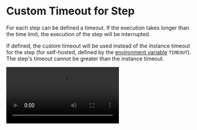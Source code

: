# Custom Timeout for Step

For each step can be defined a timeout. If the execution takes longer than the time limit, the execution of the step will be interrupted.

If defined, the custom timeout will be used instead of the instance timeout for the step (for self-hosted, defined by the [environment variable](https://github.com/windmill-labs/windmill#environment-variables) `TIMEOUT`). The step's timeout cannot be greater than the instance timeout.

<video
	className="border-2 rounded-xl object-cover w-full h-full dark:border-gray-800"
	autoPlay
	controls
	id="main-video"
	src="/videos/custom_timeout.mp4"
/>